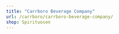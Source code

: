 ```yaml
---
title: "Carrboro Beverage Company"
url: /carrboro/carrboro-beverage-company/
shop: Spirituosen
---
```


